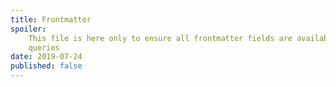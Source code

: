 ```yaml
---
title: Frontmatter
spoiler:
    This file is here only to ensure all frontmatter fields are available to
    queries
date: 2019-07-24
published: false
---
```

